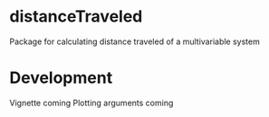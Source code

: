 # distanceTraveled
Package for calculating distance traveled of a multivariable system

# Development
Vignette coming
Plotting arguments coming



